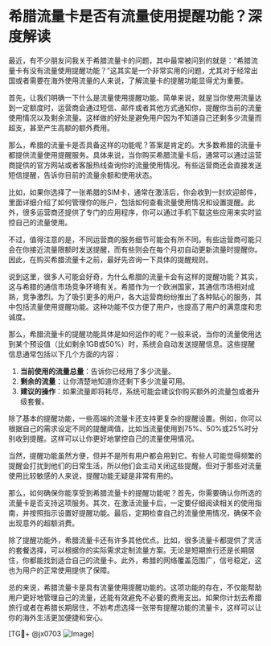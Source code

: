 # 希腊流量卡是否有流量使用提醒功能？深度解读

最近，有不少朋友问我关于希腊流量卡的问题，其中最常被问到的就是：“希腊流量卡有没有流量使用提醒功能？”这其实是一个非常实用的问题，尤其对于经常出国或者需要在海外使用流量的人来说，了解流量卡的提醒功能显得尤为重要。

首先，让我们明确一下什么是流量使用提醒功能。简单来说，就是当你使用流量达到一定额度时，运营商会通过短信、邮件或者其他方式通知你，提醒你当前的流量使用情况以及剩余流量。这样做的好处是避免用户因为不知道自己还剩多少流量而超支，甚至产生高额的额外费用。

那么，希腊的流量卡是否具备这样的功能呢？答案是肯定的。大多数希腊的流量卡都提供流量使用提醒服务。具体来说，当你购买希腊流量卡后，通常可以通过运营商提供的官方网站或者客服热线查询你的流量使用情况。有些运营商还会直接发送短信提醒，告诉你目前的流量余额和使用状态。

比如，如果你选择了一张希腊的SIM卡，通常在激活后，你会收到一封欢迎邮件，里面详细介绍了如何管理你的账户，包括如何查看流量使用情况和设置提醒。此外，很多运营商还提供了专门的应用程序，你可以通过手机下载这些应用来实时监控自己的流量使用。

不过，值得注意的是，不同运营商的服务细节可能会有所不同。有些运营商可能只会在你接近流量限额时发送提醒，而有些则会在每个月初自动更新流量时提醒你。因此，在购买希腊流量卡之前，最好先咨询一下具体的提醒规则。

说到这里，很多人可能会好奇，为什么希腊的流量卡会有这样的提醒功能？其实，这与希腊的通信市场竞争环境有关。希腊作为一个欧洲国家，其通信市场相对成熟，竞争激烈。为了吸引更多的用户，各大运营商纷纷推出了各种贴心的服务，其中包括流量使用提醒功能。这种功能不仅方便了用户，也提高了用户的满意度和忠诚度。

那么，希腊流量卡的提醒功能具体是如何运作的呢？一般来说，当你的流量使用达到某个预设值（比如剩余1GB或50%）时，系统会自动发送提醒信息。这些提醒信息通常包括以下几个方面的内容：

1. **当前使用的流量总量**：告诉你已经用了多少流量。
2. **剩余的流量**：让你清楚地知道你还剩下多少流量可用。
3. **建议的操作**：如果流量即将耗尽，系统可能会建议你购买额外的流量包或者升级套餐。

除了基本的提醒功能，一些高端的流量卡还支持更复杂的提醒设置。例如，你可以根据自己的需求设定不同的提醒阈值，比如当流量使用到75%、50%或25%时分别收到提醒。这样可以让你更好地掌控自己的流量使用情况。

当然，提醒功能虽然方便，但并不是所有用户都会用到它。有些人可能觉得频繁的提醒会打扰到他们的日常生活，所以他们会主动关闭这些提醒。但对于那些对流量使用比较敏感的人来说，提醒功能无疑是非常有用的。

那么，如何确保你能享受到希腊流量卡的提醒功能呢？首先，你需要确认你所选的流量卡是否支持这项服务。其次，在激活流量卡后，一定要仔细阅读相关的使用指南，并按照指示设置好提醒功能。最后，定期检查自己的流量使用情况，确保不会出现意外的超额消费。

除了提醒功能外，希腊流量卡还有许多其他优点。比如，很多流量卡都提供了灵活的套餐选择，可以根据你的实际需求定制流量方案。无论是短期旅行还是长期居住，你都能找到适合自己的流量卡。此外，希腊的网络覆盖范围广，信号稳定，这也为用户的正常使用提供了保障。

总的来说，希腊流量卡是具有流量使用提醒功能的。这项功能的存在，不仅能帮助用户更好地管理自己的流量，还能有效避免不必要的费用支出。如果你计划去希腊旅行或者在希腊长期居住，不妨考虑选择一张带有提醒功能的流量卡，这样可以让你的海外生活更加便捷和安心。

[TG💪+ @jx0703 ![Image](https://github.com/user-attachments/assets/dbca1d08-cadb-493c-b0ec-ad6f7a83f270)]